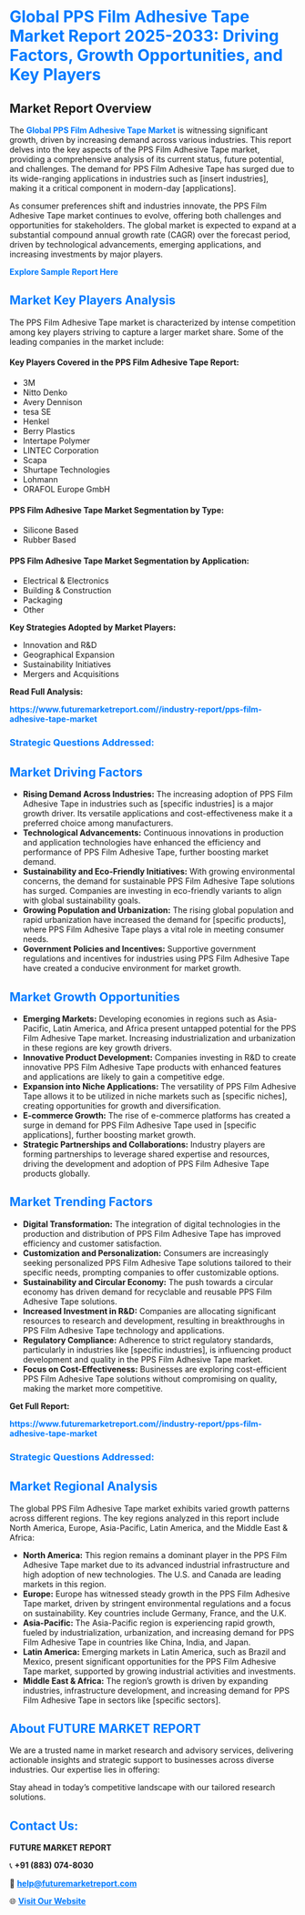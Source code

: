 <h1 style="color: #007BFF;">Global PPS Film Adhesive Tape Market Report 2025-2033: Driving Factors, Growth Opportunities, and Key Players</h1>

<section id="overview">
<h2>Market Report Overview</h2>
<p>The <a href="https://www.futuremarketreport.com//industry-report/pps-film-adhesive-tape-market" style="color: #007BFF; text-decoration: none;"><strong>Global PPS Film Adhesive Tape Market</strong></a> is witnessing significant growth, driven by increasing demand across various industries. This report delves into the key aspects of the PPS Film Adhesive Tape market, providing a comprehensive analysis of its current status, future potential, and challenges. The demand for PPS Film Adhesive Tape has surged due to its wide-ranging applications in industries such as [insert industries], making it a critical component in modern-day [applications].</p>
<p>As consumer preferences shift and industries innovate, the PPS Film Adhesive Tape market continues to evolve, offering both challenges and opportunities for stakeholders. The global market is expected to expand at a substantial compound annual growth rate (CAGR) over the forecast period, driven by technological advancements, emerging applications, and increasing investments by major players.</p>
</section>

<section id="overview">
<p><a href="https://www.futuremarketreport.com//request-sample/reportId=49269" style="color: #007BFF; text-decoration: none;"><strong>Explore Sample Report Here</strong></a></p>
</section>

<section id="key-players">
<h2 style="color: #007BFF;">Market Key Players Analysis</h2>
<p>The PPS Film Adhesive Tape market is characterized by intense competition among key players striving to capture a larger market share. Some of the leading companies in the market include:</p>
<h4>Key Players Covered in the PPS Film Adhesive Tape Report:</h4>
<ul><li>3M</li><li>Nitto Denko</li><li>Avery Dennison</li><li>tesa SE</li><li>Henkel</li><li>Berry Plastics</li><li>Intertape Polymer</li><li>LINTEC Corporation</li><li>Scapa</li><li>Shurtape Technologies</li><li>Lohmann</li><li>ORAFOL Europe GmbH</li></ul>
<h4>PPS Film Adhesive Tape Market Segmentation by Type:</h4>
<ul><li>Silicone Based</li><li>Rubber Based</li></ul>

<h4>PPS Film Adhesive Tape Market Segmentation by Application:</h4>
<ul><li>Electrical &amp; Electronics</li><li>Building &amp; Construction</li><li>Packaging</li><li>Other</li></ul>
<p><strong>Key Strategies Adopted by Market Players:</strong></p>
<ul>
<li>Innovation and R&D</li>
<li>Geographical Expansion</li>
<li>Sustainability Initiatives</li>
<li>Mergers and Acquisitions</li>
</ul>
</section>

<section>
<p><strong>Read Full Analysis: </strong></p><a href="https://www.futuremarketreport.com//industry-report/pps-film-adhesive-tape-market" style="color: #007BFF; text-decoration: none;"><strong>https://www.futuremarketreport.com//industry-report/pps-film-adhesive-tape-market</strong></a>
<h3 style="color: #007BFF;">Strategic Questions Addressed:</h3>
</section>

<section id="driving-factors">
<h2 style="color: #007BFF;">Market Driving Factors</h2>
<ul>
<li><strong>Rising Demand Across Industries:</strong> The increasing adoption of PPS Film Adhesive Tape in industries such as [specific industries] is a major growth driver. Its versatile applications and cost-effectiveness make it a preferred choice among manufacturers.</li>
<li><strong>Technological Advancements:</strong> Continuous innovations in production and application technologies have enhanced the efficiency and performance of PPS Film Adhesive Tape, further boosting market demand.</li>
<li><strong>Sustainability and Eco-Friendly Initiatives:</strong> With growing environmental concerns, the demand for sustainable PPS Film Adhesive Tape solutions has surged. Companies are investing in eco-friendly variants to align with global sustainability goals.</li>
<li><strong>Growing Population and Urbanization:</strong> The rising global population and rapid urbanization have increased the demand for [specific products], where PPS Film Adhesive Tape plays a vital role in meeting consumer needs.</li>
<li><strong>Government Policies and Incentives:</strong> Supportive government regulations and incentives for industries using PPS Film Adhesive Tape have created a conducive environment for market growth.</li>
</ul>
</section>

<section id="growth-opportunities">
<h2 style="color: #007BFF;">Market Growth Opportunities</h2>
<ul>
<li><strong>Emerging Markets:</strong> Developing economies in regions such as Asia-Pacific, Latin America, and Africa present untapped potential for the PPS Film Adhesive Tape market. Increasing industrialization and urbanization in these regions are key growth drivers.</li>
<li><strong>Innovative Product Development:</strong> Companies investing in R&D to create innovative PPS Film Adhesive Tape products with enhanced features and applications are likely to gain a competitive edge.</li>
<li><strong>Expansion into Niche Applications:</strong> The versatility of PPS Film Adhesive Tape allows it to be utilized in niche markets such as [specific niches], creating opportunities for growth and diversification.</li>
<li><strong>E-commerce Growth:</strong> The rise of e-commerce platforms has created a surge in demand for PPS Film Adhesive Tape used in [specific applications], further boosting market growth.</li>
<li><strong>Strategic Partnerships and Collaborations:</strong> Industry players are forming partnerships to leverage shared expertise and resources, driving the development and adoption of PPS Film Adhesive Tape products globally.</li>
</ul>
</section>

<section id="trending-factors">
<h2 style="color: #007BFF;">Market Trending Factors</h2>
<ul>
<li><strong>Digital Transformation:</strong> The integration of digital technologies in the production and distribution of PPS Film Adhesive Tape has improved efficiency and customer satisfaction.</li>
<li><strong>Customization and Personalization:</strong> Consumers are increasingly seeking personalized PPS Film Adhesive Tape solutions tailored to their specific needs, prompting companies to offer customizable options.</li>
<li><strong>Sustainability and Circular Economy:</strong> The push towards a circular economy has driven demand for recyclable and reusable PPS Film Adhesive Tape solutions.</li>
<li><strong>Increased Investment in R&D:</strong> Companies are allocating significant resources to research and development, resulting in breakthroughs in PPS Film Adhesive Tape technology and applications.</li>
<li><strong>Regulatory Compliance:</strong> Adherence to strict regulatory standards, particularly in industries like [specific industries], is influencing product development and quality in the PPS Film Adhesive Tape market.</li>
<li><strong>Focus on Cost-Effectiveness:</strong> Businesses are exploring cost-efficient PPS Film Adhesive Tape solutions without compromising on quality, making the market more competitive.</li>
</ul>
</section>

<section>
<p><strong>Get Full Report: </strong></p><a href="https://www.futuremarketreport.com//industry-report/pps-film-adhesive-tape-market" style="color: #007BFF; text-decoration: none;"><strong>https://www.futuremarketreport.com//industry-report/pps-film-adhesive-tape-market</strong></a>
<h3 style="color: #007BFF;">Strategic Questions Addressed:</h3>
</section>


<section id="regional-analysis">
<h2 style="color: #007BFF;">Market Regional Analysis</h2>
<p>The global PPS Film Adhesive Tape market exhibits varied growth patterns across different regions. The key regions analyzed in this report include North America, Europe, Asia-Pacific, Latin America, and the Middle East & Africa:</p>
<ul>
<li><strong>North America:</strong> This region remains a dominant player in the PPS Film Adhesive Tape market due to its advanced industrial infrastructure and high adoption of new technologies. The U.S. and Canada are leading markets in this region.</li>
<li><strong>Europe:</strong> Europe has witnessed steady growth in the PPS Film Adhesive Tape market, driven by stringent environmental regulations and a focus on sustainability. Key countries include Germany, France, and the U.K.</li>
<li><strong>Asia-Pacific:</strong> The Asia-Pacific region is experiencing rapid growth, fueled by industrialization, urbanization, and increasing demand for PPS Film Adhesive Tape in countries like China, India, and Japan.</li>
<li><strong>Latin America:</strong> Emerging markets in Latin America, such as Brazil and Mexico, present significant opportunities for the PPS Film Adhesive Tape market, supported by growing industrial activities and investments.</li>
<li><strong>Middle East & Africa:</strong> The region’s growth is driven by expanding industries, infrastructure development, and increasing demand for PPS Film Adhesive Tape in sectors like [specific sectors].</li>
</ul>
</section>

<footer>
<h2 style="color: #007BFF;">About FUTURE MARKET REPORT</h2>
<p>We are a trusted name in market research and advisory services, delivering actionable insights and strategic support to businesses across diverse industries. Our expertise lies in offering:</p>

<p>Stay ahead in today’s competitive landscape with our tailored research solutions.</p>

<h2 style="color: #007BFF;">Contact Us:</h2>
<p><strong>FUTURE MARKET REPORT</strong></p>
<p>📞 <strong>+91 (883) 074-8030</strong></p>
<p>📧 <strong><a href="mailto:help@futuremarketreport.com" style="color: #007BFF;">help@futuremarketreport.com</a></strong></p>
<p>🌐 <strong><a href="https://www.futuremarketreport.com/" style="color: #007BFF;">Visit Our Website</a></strong></p>
</footer>